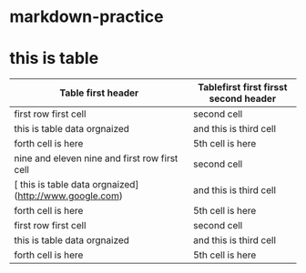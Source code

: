 # markdown-practice
# this is table
|Table first header|Tablefirst first firsst second header|
|----|-----|
|first row first cell|second cell|
| this is table data orgnaized | and this is third cell |
|forth cell is here|5th cell is here|
|nine and eleven nine and  first row first cell|second cell|
|[ this is table data orgnaized] (http://www.google.com)| and this is third cell |
|forth cell is here|5th cell is here|
|first row first cell|second cell|
| this is table data orgnaized | and this is third cell |
|forth cell is here|5th cell is here|
